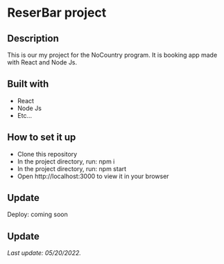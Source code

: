 # ReserBar project

## Description

This is our my project for the NoCountry program.
It is booking app made with React and Node Js.

## Built with

- React
- Node Js
- Etc...

## How to set it up

- Clone this repository
- In the project directory, run: npm i
- In the project directory, run: npm start
- Open http://localhost:3000 to view it in your browser

## Update

Deploy: coming soon

## Update

_Last update: 05/20/2022._
